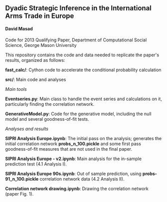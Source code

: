 ## Dyadic Strategic Inference in the International Arms Trade in Europe
#### David Masad

Code for 2013 Qualifying Paper, Department of Computational Social Science, George Mason University

This repository contains the code and data needed to replicate the paper's results, organized as follows:

**fast_calc/**: Cython code to accelerate the conditional probability calculation

**src/**: Main code and analyses

*Main tools*

**Eventseries.py**: Main class to handle the event series and calculations on it, particularly finding the correlation network.

**GenerativeModel.py**: Code for the generative model, including the null model and several goodness-of-fit tests.

*Analyses and results* 


**SIPRI Analysis Europe.ipynb**: The initial pass on the analysis; generates the initial correlation network **probs_n_100.pickle** and some first pass goodness-of-fit measures that are not used in the final paper.

**SIPRI Analysis Europe - v2.ipynb**: Main analysis for the in-sample prediction test (4.1 Analysis I).

**SIPRI Analysis Europe 90s.ipynb**: Out of sample prediction, using **probs-91_n_100.pickle** correlation network data (4.2 Analysis II).

**Correlation network drawing.ipynb**: Drawing the correlation network (paper Fig. 1).


